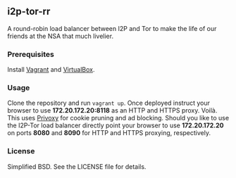 ## i2p-tor-rr

A round-robin load balancer between I2P and Tor to make the life of our friends at the NSA that much livelier.


### Prerequisites

Install [Vagrant](http://downloads.vagrantup.com/) and [VirtualBox](https://www.virtualbox.org/wiki/Downloads).


### Usage

Clone the repository and run `vagrant up`. Once deployed instruct your browser to use **172.20.172.20:8118** as an HTTP and HTTPS proxy. Voilà. This uses [Privoxy](http://www.privoxy.org/) for cookie pruning and ad blocking. Should you like to use the I2P-Tor load balancer directly point your browser to use **172.20.172.20** on ports **8080** and **8090** for HTTP and HTTPS proxying, respectively.


### License

Simplified BSD. See the LICENSE file for details.